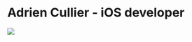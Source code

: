 # Adrien Cullier - iOS developer
<img align="left" src="https://images.unsplash.com/photo-1552255349-450c59a5ec8e?ixid=MnwxMjA3fDB8MHxwaG90by1wYWdlfHx8fGVufDB8fHx8&ixlib=rb-1.2.1&auto=format&fit=crop&w=350&q=80"/>


